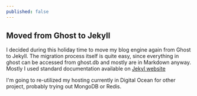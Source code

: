 ```yaml
---
published: false
---
```


## Moved from Ghost to Jekyll

I decided during this holiday time to move my blog engine again from Ghost to Jekyll. The migration process itself is quite easy, since everything in ghost can be accessed from ghost.db and mostly are in Markdown anyway. Mostly I used standard documentation available on [Jekyl website](http://jekyllrb.com/docs/migrations/)

I'm going to re-utilized my hosting currently in Digital Ocean for other project, probably trying out MongoDB or Redis.